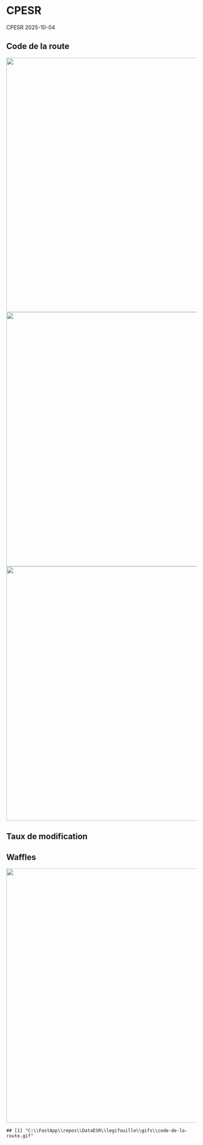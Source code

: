 CPESR
================
CPESR
2025-10-04

## Code de la route

<img src="C:/FastApp/repos/DataESR/legifouille/codes/code-de-la-route/legifouille-code_files/figure-gfm/versions-1.png" width="672" />

<img src="C:/FastApp/repos/DataESR/legifouille/codes/code-de-la-route/legifouille-code_files/figure-gfm/modifications-1.png" width="672" />
<img src="C:/FastApp/repos/DataESR/legifouille/codes/code-de-la-route/legifouille-code_files/figure-gfm/taille_modifications-1.png" width="672" />

## Taux de modification

## Waffles

<img src="C:/FastApp/repos/DataESR/legifouille/codes/code-de-la-route/legifouille-code_files/figure-gfm/unnamed-chunk-4-1.png" width="672" />

    ## [1] "C:\\FastApp\\repos\\DataESR\\legifouille\\gifs\\code-de-la-route.gif"

